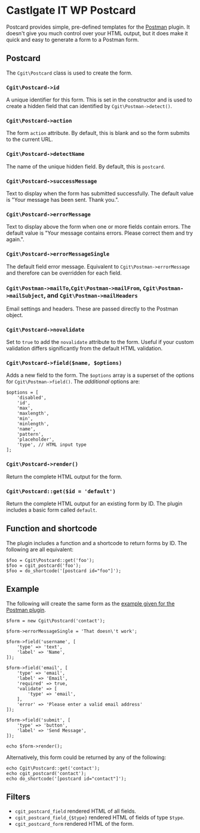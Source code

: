 # Castlgate IT WP Postcard #

Postcard provides simple, pre-defined templates for the [Postman](http://github.com/castlegateit/cgit-wp-postman) plugin. It doesn't give you much control over your HTML output, but it does make it quick and easy to generate a form to a Postman form.

## Postcard ##

The `Cgit\Postcard` class is used to create the form.

### `Cgit\Postcard->id` ###

A unique identifier for this form. This is set in the constructor and is used to create a hidden field that can identified by `Cgit\Postman->detect()`.

### `Cgit\Postcard->action` ###

The form `action` attribute. By default, this is blank and so the form submits to the current URL.

### `Cgit\Postcard->detectName` ###

The name of the unique hidden field. By default, this is `postcard`.

### `Cgit\Postcard->successMessage` ###

Text to display when the form has submitted successfully. The default value is "Your message has been sent. Thank you.".

### `Cgit\Postcard->errorMessage` ###

Text to display above the form when one or more fields contain errors. The default value is "Your message contains errors. Please correct them and try again.".

### `Cgit\Postcard->errorMessageSingle` ###

The default field error message. Equivalent to `Cgit\Postman->errorMessage` and therefore can be overridden for each field.

### `Cgit\Postman->mailTo`,`Cgit\Postman->mailFrom`, `Cgit\Postman->mailSubject`, and `Cgit\Postman->mailHeaders` ###

Email settings and headers. These are passed directly to the Postman object.

### `Cgit\Postcard->novalidate` ###

Set to `true` to add the `novalidate` attribute to the form. Useful if your custom validation differs significantly from the default HTML validation.

### `Cgit\Postcard->field($name, $options)` ###

Adds a new field to the form. The `$options` array is a superset of the options for `Cgit\Postman->field()`. The _additional_ options are:

    $options = [
        'disabled',
        'id',
        'max',
        'maxlength',
        'min',
        'minlength',
        'name',
        'pattern',
        'placeholder',
        'type', // HTML input type
    ];

### `Cgit\Postcard->render()` ###

Return the complete HTML output for the form.

### `Cgit\Postcard::get($id = 'default')` ###

Return the complete HTML output for an existing form by ID. The plugin includes a basic form called `default`.

## Function and shortcode ##

The plugin includes a function and a shortcode to return forms by ID. The following are all equivalent:

    $foo = Cgit\Postcard::get('foo');
    $foo = cgit_postcard('foo');
    $foo = do_shortcode('[postcard id="foo"]');

## Example ##

The following will create the same form as the [example given for the Postman plugin](http://github.com/castlegateit/cgit-wp-postman).

    $form = new Cgit\Postcard('contact');

    $form->errorMessageSingle = 'That doesn\'t work';

    $form->field('username', [
        'type' => 'text',
        'label' => 'Name',
    ]);

    $form->field('email', [
        'type' => 'email',
        'label' => 'Email',
        'required' => true,
        'validate' => [
            'type' => 'email',
        ],
        'error' => 'Please enter a valid email address'
    ]);

    $form->field('submit', [
        'type' => 'button',
        'label' => 'Send Message',
    ]);

    echo $form->render();

Alternatively, this form could be returned by any of the following:

    echo Cgit\Postcard::get('contact');
    echo cgit_postcard('contact');
    echo do_shortcode('[postcard id="contact"]');

## Filters ##

*   `cgit_postcard_field` rendered HTML of all fields.
*   `cgit_postcard_field_{$type}` rendered HTML of fields of type `$type`.
*   `cgit_postcard_form` rendered HTML of the form.

